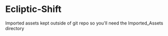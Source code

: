 # Ecliptic-Shift

Imported assets kept outside of git repo so you'll need the Imported_Assets directory
